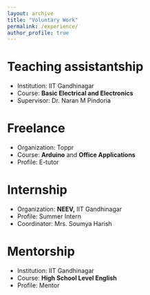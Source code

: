 ```yaml
---
layout: archive
title: "Voluntary Work"
permalink: /experience/
author_profile: true
---
```


Teaching assistantship
======

* Institution: IIT Gandhinagar
* Course: **Basic Electrical and Electronics**
* Supervisor: Dr. Naran M Pindoria

Freelance
======

* Organization: Toppr
* Course: **Arduino** and **Office Applications**
* Profile: E-tutor

Internship
======

* Organization: **NEEV,** IIT Gandhinagar
* Profile: Summer Intern
* Coordinator: Mrs. Soumya Harish

Mentorship
======

* Institution: IIT Gandhinagar
* Course: **High School Level English**
* Profile: Mentor
